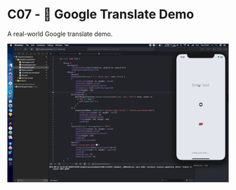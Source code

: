 # C07 - 💬 Google Translate Demo

A real-world Google translate demo.

![](../docs/assets/images/07.gif)
